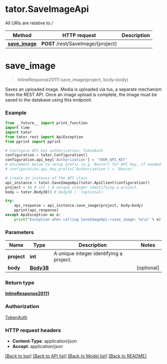 # tator.SaveImageApi

All URIs are relative to */*

Method | HTTP request | Description
------------- | ------------- | -------------
[**save_image**](SaveImageApi.md#save_image) | **POST** /rest/SaveImage/{project} | 

# **save_image**
> InlineResponse20111 save_image(project, body=body)



Saves an uploaded image.  Media is uploaded via tus, a separate mechanism from the REST API. Once an image upload is complete, the image must be saved to the database using this endpoint.

### Example
```python
from __future__ import print_function
import time
import tator
from tator.rest import ApiException
from pprint import pprint

# Configure API key authorization: TokenAuth
configuration = tator.Configuration()
configuration.api_key['Authorization'] = 'YOUR_API_KEY'
# Uncomment below to setup prefix (e.g. Bearer) for API key, if needed
# configuration.api_key_prefix['Authorization'] = 'Bearer'

# create an instance of the API class
api_instance = tator.SaveImageApi(tator.ApiClient(configuration))
project = 56 # int | A unique integer identifying a project.
body = tator.Body38() # Body38 |  (optional)

try:
    api_response = api_instance.save_image(project, body=body)
    pprint(api_response)
except ApiException as e:
    print("Exception when calling SaveImageApi->save_image: %s\n" % e)
```

### Parameters

Name | Type | Description  | Notes
------------- | ------------- | ------------- | -------------
 **project** | **int**| A unique integer identifying a project. | 
 **body** | [**Body38**](Body38.md)|  | [optional] 

### Return type

[**InlineResponse20111**](InlineResponse20111.md)

### Authorization

[TokenAuth](../README.md#TokenAuth)

### HTTP request headers

 - **Content-Type**: application/json
 - **Accept**: application/json

[[Back to top]](#) [[Back to API list]](../README.md#documentation-for-api-endpoints) [[Back to Model list]](../README.md#documentation-for-models) [[Back to README]](../README.md)

